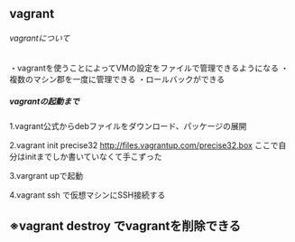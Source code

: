 vagrant
------------------------------------
###### vagrantについて

・vagrantを使うことによってVMの設定をファイルで管理できるようになる
・複数のマシン郡を一度に管理できる
・ロールバックができる

##### vagrantの起動まで

1.vagrant公式からdebファイルをダウンロード、パッケージの展開

2.vagrant init precise32 http://files.vagrantup.com/precise32.box
 ここで自分はinitまでしか書いていなくて手こずった

3.vargrant upで起動

4.vagrant ssh で仮想マシンにSSH接続する

※vagrant destroy でvagrantを削除できる
-------------------------------------
